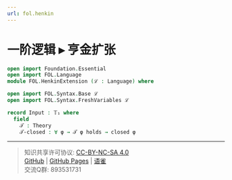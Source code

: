 ```yaml
---
url: fol.henkin
---
```


# 一阶逻辑 ▸ 亨金扩张

```agda
open import Foundation.Essential
open import FOL.Language
module FOL.HenkinExtension (ℒ : Language) where

open import FOL.Syntax.Base ℒ
open import FOL.Syntax.FreshVariables ℒ
```

```agda
record Input : 𝕋₁ where
  field
    𝒯 : Theory
    𝒯-closed : ∀ φ → 𝒯 φ holds → closed φ
```

---
> 知识共享许可协议: [CC-BY-NC-SA 4.0](https://creativecommons.org/licenses/by-nc-sa/4.0/deed.zh)  
> [GitHub](https://github.com/choukh/MetaLogic/blob/main/src/FOL/HenkinExtension.lagda.md) | [GitHub Pages](https://choukh.github.io/MetaLogic/FOL.HenkinExtension.html) | [语雀](https://www.yuque.com/ocau/metalogic/fol.henkin)  
> 交流Q群: 893531731

